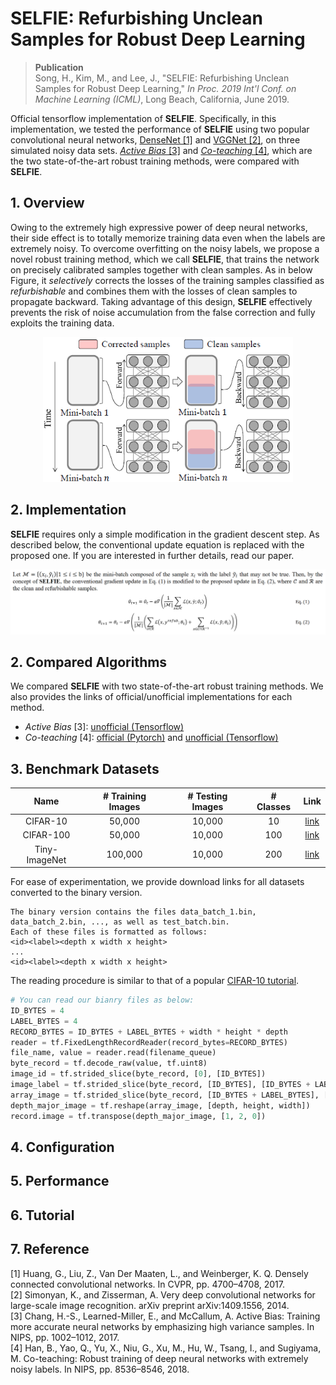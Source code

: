 # SELFIE: Refurbishing Unclean Samples for Robust Deep Learning

> __Publication__ </br>
> Song, H., Kim, M., and Lee, J., "SELFIE: Refurbishing Unclean Samples for Robust Deep Learning," *In Proc. 2019 Int'l Conf. on Machine Learning (ICML)*, Long Beach, California, June 2019. 

Official tensorflow implementation of **SELFIE**. Specifically, in this implementation, we tested the performance of **SELFIE** using two popular convolutional neural networks, [DenseNet [1]](http://openaccess.thecvf.com/content_cvpr_2017/html/Huang_Densely_Connected_Convolutional_CVPR_2017_paper.html) and [VGGNet [2]](https://arxiv.org/abs/1409.1556), on three simulated noisy data sets. [*Active Bias* [3]](http://papers.nips.cc/paper/6701-active-bias-training-more-accurate-neural-networks-by-emphasizing-high-variance-samples) and [*Co-teaching* [4]](http://papers.nips.cc/paper/8072-co-teaching-robust-training-of-deep-neural-networks-with-extremely-noisy-labels), which are the two state-of-the-art robust training methods, were compared with **SELFIE**.

## 1. Overview
Owing to the extremely high expressive power of deep neural networks, their side effect is to totally memorize training data even when the labels are extremely noisy. To overcome overfitting on the noisy labels, we propose a novel robust training method, which we call **SELFIE**, that trains the network on precisely calibrated samples together with clean samples. As in below Figure, it *selectively* corrects the losses of the training samples classified as *refurbishable* and combines them with the losses of clean samples to propagate backward. Taking advantage of this design, **SELFIE** effectively prevents the risk of noise accumulation from the false correction and fully exploits the training data.

<p align="center">
<img src="figures/key_idea.png " width="400"> 
</p>

## 2. Implementation
**SELFIE** requires only a simple modification in the gradient descent step. As described below, the conventional update equation is replaced with the proposed one. If you are interested in further details, read our paper.

<p align="center">
<img src="figures/update_equation.png " width="850"> 
</p>

## 2. Compared Algorithms
We compared **SELFIE** with two state-of-the-art robust training methods. We also provides the links of official/unofficial implementations for each method.
- *Active Bias* [3]: [unofficial (Tensorflow)](https://github.com/songhwanjun/ActiveBias)
- *Co-teaching* [4]: [official (Pytorch)](https://github.com/bhanML/Co-teaching) and [unofficial (Tensorflow)](https://github.com/songhwanjun/Co-teaching)

## 3. Benchmark Datasets
| Name           | # Training Images | # Testing Images  | # Classes |  Link   |
| :------------: | :---------------: | :---------------: |:---------:|:-------:|
| CIFAR-10       | 50,000            | 10,000            | 10        | [link](https://drive.google.com/drive/folders/1q8zYWwB5gOMJm35XgcMd0zpxwmgEFlCi?usp=sharing) |
| CIFAR-100      | 50,000            | 10,000            | 100       | [link](https://drive.google.com/drive/folders/1gMikxSdScmQxGxfjwtgOXYeGvWKcx8eN?usp=sharing) |
| Tiny-ImageNet  | 100,000           | 10,000            | 200       | [link](https://drive.google.com/drive/folders/1DMfyB8soRKGfR5b_MDg4uQBTg8waX5Ew?usp=sharing) |

For ease of experimentation, we provide download links for all datasets converted to the binary version. 
```
The binary version contains the files data_batch_1.bin, data_batch_2.bin, ..., as well as test_batch.bin. 
Each of these files is formatted as follows:
<id><label><depth x width x height>
...
<id><label><depth x width x height>
```

The reading procedure is similar to that of a popular [CIFAR-10 tutorial](https://github.com/tensorflow/models/blob/master/tutorials/image/cifar10/cifar10_input.py).
```python
# You can read our bianry files as below: 
ID_BYTES = 4
LABEL_BYTES = 4
RECORD_BYTES = ID_BYTES + LABEL_BYTES + width * height * depth
reader = tf.FixedLengthRecordReader(record_bytes=RECORD_BYTES)
file_name, value = reader.read(filename_queue)
byte_record = tf.decode_raw(value, tf.uint8)
image_id = tf.strided_slice(byte_record, [0], [ID_BYTES])
image_label = tf.strided_slice(byte_record, [ID_BYTES], [ID_BYTES + LABEL_BYTES])
array_image = tf.strided_slice(byte_record, [ID_BYTES + LABEL_BYTES], [RECORD_BYTES])
depth_major_image = tf.reshape(array_image, [depth, height, width])
record.image = tf.transpose(depth_major_image, [1, 2, 0])
```
## 4. Configuration

## 5. Performance

## 6. Tutorial

## 7. Reference
[1] Huang, G., Liu, Z., Van Der Maaten, L., and Weinberger, K. Q. Densely connected convolutional networks. In CVPR, pp. 4700–4708, 2017.</br>
[2] Simonyan, K., and Zisserman, A. Very deep convolutional networks for large-scale image recognition. arXiv preprint arXiv:1409.1556, 2014.</br>
[3] Chang, H.-S., Learned-Miller, E., and McCallum, A. Active Bias: Training more accurate neural networks by emphasizing high variance samples. In NIPS, pp. 1002–1012, 2017.</br>
[4] Han, B., Yao, Q., Yu, X., Niu, G., Xu, M., Hu, W., Tsang, I., and Sugiyama, M. Co-teaching: Robust training of deep neural networks with extremely noisy labels. In NIPS, pp. 8536–8546, 2018.</br>
